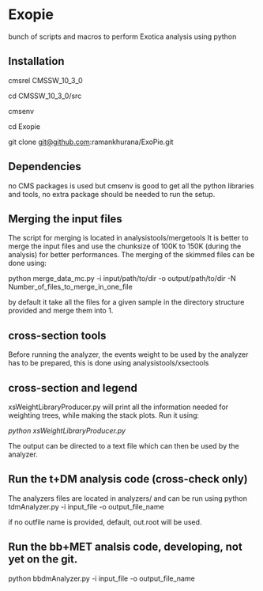 # Exopie
bunch of scripts and macros to perform Exotica analysis using python 

## Installation 
cmsrel CMSSW_10_3_0

cd CMSSW_10_3_0/src

cmsenv

cd Exopie

git clone git@github.com:ramankhurana/ExoPie.git 


## Dependencies 
no CMS packages is used but cmsenv is good to get all the python libraries and tools, no extra package should be needed to run the setup. 

## Merging the input files
The script for merging is located in analysistools/mergetools 
It is better to merge the input files and use the chunksize of 100K to 150K (during the analysis) for better performances. 
The merging of the skimmed files can be done using: 

python merge_data_mc.py -i input/path/to/dir  -o output/path/to/dir -N Number_of_files_to_merge_in_one_file

by default it take all the files for a given sample in the directory structure provided and merge them into 1.  


## cross-section tools 
Before running the analyzer, the events weight to be used by the analyzer has to be prepared, this is done using analysistools/xsectools
## cross-section and legend
xsWeightLibraryProducer.py will print all the information needed for weighting trees, while making the stack plots. Run it using:

*python xsWeightLibraryProducer.py*

The output can be directed to a text file which can then be used by the analyzer. 

## Run the t+DM analysis code (cross-check only) 
The analyzers files are located in analyzers/ and can be run using 
python tdmAnalyzer.py -i input_file -o output_file_name

if no outfile name is provided, default, out.root will be used. 

## Run the bb+MET analsis code,  developing, not yet on the git. 
python bbdmAnalyzer.py -i input_file -o output_file_name

## 